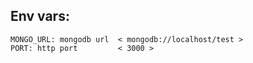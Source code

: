 ## Env vars:

```
MONGO_URL: mongodb url  < mongodb://localhost/test >
PORT: http port         < 3000 >
```
